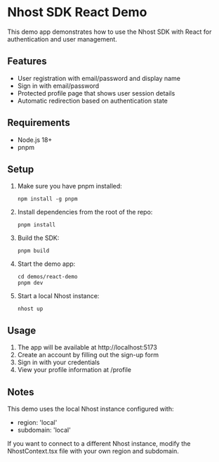 # Nhost SDK React Demo

This demo app demonstrates how to use the Nhost SDK with React for authentication and user management.

## Features

- User registration with email/password and display name
- Sign in with email/password
- Protected profile page that shows user session details
- Automatic redirection based on authentication state

## Requirements

- Node.js 18+
- pnpm

## Setup

1. Make sure you have pnpm installed:
   ```
   npm install -g pnpm
   ```

2. Install dependencies from the root of the repo:
   ```
   pnpm install
   ```

3. Build the SDK:
   ```
   pnpm build
   ```

4. Start the demo app:
   ```
   cd demos/react-demo
   pnpm dev
   ```

5. Start a local Nhost instance:
   ```
   nhost up
   ```

## Usage

1. The app will be available at http://localhost:5173
2. Create an account by filling out the sign-up form
3. Sign in with your credentials
4. View your profile information at /profile

## Notes

This demo uses the local Nhost instance configured with:
- region: 'local'
- subdomain: 'local'

If you want to connect to a different Nhost instance, modify the NhostContext.tsx file with your own region and subdomain.

